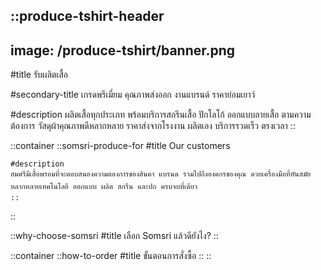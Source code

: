 ::produce-tshirt-header
---
image: /produce-tshirt/banner.png
---
#title
รับผลิตเสื้อ

#secondary-title
เกรดพรีเมี่ยม คุณภาพส่งออก งานแบรนด์ ราคาย่อมเยาว์

#description
ผลิตเสื้อทุกประเภท พร้อมบริการสกรีนเสื้อ ปักโลโก้ ออกแบบลายเสื้อ ตามความต้องการ วัสดุผ้าคุณภาพดีหลากหลาย ราคาส่งจากโรงงาน ผลิตเอง บริการรวดเร็ว ตรงเวลา
::

::container
    ::somsri-produce-for
    #title
    Our customers

    #description
    สมศรีมีเสื้อพรอมที่จะตอบสนองความตองการของสินคา แบรนด รวมไปถึงองคกรของคุณ ดวยเครื่องมือที่ทันสมัยหลากหลายเทคโนโลยี ออกแบบ ผลิต สกรีน และปก ครบจบที่เดียว
    ::
::

::why-choose-somsri
#title
เลือก Somsri แล้วดียังไง?
::

::container
    ::how-to-order
    #title
    ขั้นตอนการสั่งซื้อ
    ::
::